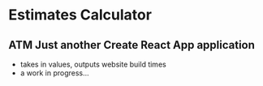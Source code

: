 # Estimates Calculator
## ATM Just another Create React App application

- takes in values, outputs website build times
- a work in progress...